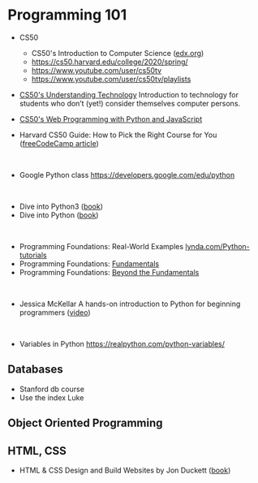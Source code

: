 # Programming 101

- CS50
	- CS50's Introduction to Computer Science ([edx.org](https://www.edx.org/course/cs50s-introduction-to-computer-science))
	- https://cs50.harvard.edu/college/2020/spring/
	- https://www.youtube.com/user/cs50tv
	- https://www.youtube.com/user/cs50tv/playlists

- [CS50's Understanding Technology](https://www.edx.org/course/cs50s-understanding-technology) Introduction to technology for students who don’t (yet!) consider themselves computer persons.
- [CS50's Web Programming with Python and JavaScript][cs50 web programming with python]
- Harvard CS50 Guide: How to Pick the Right Course for You ([freeCodeCamp article][cs50 freeCodeCamp])
<br>

- Google Python class https://developers.google.com/edu/python
<br>

- Dive into Python3 ([book][dive into python3])
- Dive into Python ([book][dive into python])
<br>

- Programming Foundations: Real-World Examples [lynda.com/Python-tutorials][Programming-Fundamentals-Real-World]
- Programming Foundations: [Fundamentals]
- Programming Foundations: [Beyond the Fundamentals]
<br>

- Jessica McKellar A hands-on introduction to Python for beginning programmers ([video][Jessica McKellar introduction to Python])
<br>

- Variables in Python https://realpython.com/python-variables/

## Databases
- Stanford db course
- Use the index Luke

## Object Oriented Programming


## HTML, CSS
- HTML & CSS Design and Build Websites by Jon Duckett ([book][Jon Duckett HTML & CSS])


[dive into python3]: https://diveintopython3.problemsolving.io/
[dive into python]: https://linux.die.net/diveintopython/html/
[MIT Introduction to Computer Science and Programming in Python]: https://ocw.mit.edu/courses/electrical-engineering-and-computer-science/6-0001-introduction-to-computer-science-and-programming-in-python-fall-2016/lecture-videos/
[edx Introduction to Computer Science and Programming]: https://www.edx.org/course/introduction-to-computer-science-and-programming-7
[Youtube Introduction to Computer Science]: https://www.youtube.com/watch?v=Q_itdXI3YeE&list=PLRJdqdXieSHN0U9AdnmwD-9QcR9hmw04d
[Jessica McKellar introduction to Python]: https://www.youtube.com/watch?v=rkx5_MRAV3A
[Programming-Fundamentals-Real-World]: https://www.lynda.com/Python-tutorials/Programming-Fundamentals-Real-World/418249-2.html
[Fundamentals]: https://www.lynda.com/JavaScript-tutorials/Programming-Foundations-Basics/779751-2.html
[Beyond the Fundamentals]: https://www.lynda.com/Python-tutorials/Programming-Foundations-Beyond-Fundamentals/2818144-2.html
[Jon Duckett HTML & CSS]: https://wtf.tw/ref/duckett.pdf
[cs50 web programming with python]: https://online-learning.harvard.edu/course/cs50s-web-programming-python-and-javascript
[cs50 freeCodeCamp]: https://www.freecodecamp.org/news/harvard-cs50-guide/#cs50-the-expanded-offering
